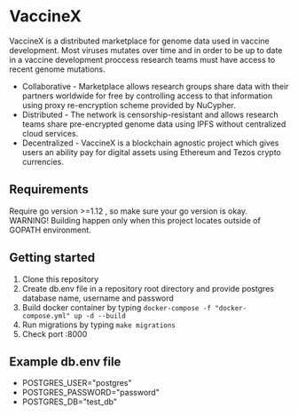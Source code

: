 # VaccineX

VaccineX is a distributed marketplace for genome data used in vaccine development. Most viruses mutates over time and in order to be up to date in a vaccine development proccess research teams must have access to recent genome mutations. 

* Collaborative - Marketplace allows research groups share data with their partners worldwide for free by controlling access to that information using proxy re-encryption scheme provided by NuCypher.
* Distributed - The network is censorship-resistant and allows research teams share pre-encrypted genome data using IPFS without centralized cloud services.
* Decentralized - VaccineX is a blockchain agnostic project which gives users an ability pay for digital assets using Ethereum and Tezos crypto currencies.

## Requirements
Require go version >=1.12 , so make sure your go version is okay.
WARNING! Building happen only when this project locates outside of GOPATH environment.

## Getting started

1. Clone this repository
2. Create db.env file in a repository root directory and provide postgres database name, username and password
3. Build docker container by typing `docker-compose -f "docker-compose.yml" up -d --build`
4. Run migrations by typing `make migrations`
5. Check port :8000

## Example db.env file
* POSTGRES_USER="postgres"
* POSTGRES_PASSWORD="password" 
* POSTGRES_DB="test_db"
